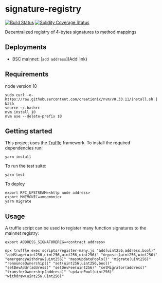 # signature-registry

[![Build Status][travis-image]][travis-url]
[![Solidity Coverage Status][coveralls-image]][coveralls-url]

[travis-image]: https://travis-ci.org/parity-contracts/signature-registry.svg?branch=master
[travis-url]: https://travis-ci.org/parity-contracts/signature-registry
[coveralls-image]: https://coveralls.io/repos/github/parity-contracts/signature-registry/badge.svg?branch=master
[coveralls-url]: https://coveralls.io/github/parity-contracts/signature-registry?branch=master

Decentralized registry of 4-bytes signatures to method mappings

## Deployments

- BSC mainnet: [`add address`](Add link)

## Requirements

node version 10

```
sudo curl -o- https://raw.githubusercontent.com/creationix/nvm/v0.33.11/install.sh | bash
source ~/.bashrc
nvm install 10
nvm use --delete-prefix 10
```

## Getting started

This project uses the [Truffle](http://truffleframework.com/) framework. To install the required
dependencies run:

```
yarn install
```

To run the test suite:

```
yarn test
```

To deploy

```
export RPC_UPSTREAM=<http node address>
export MNEMONIC=<mnemonic>
yarn migrate
```

## Usage

A truffle script can be used to register many function signatures to the mainnet registry:
```
export ADDRESS_SIGNATUREREG=<contract address>

npx truffle exec scripts/register-many.js "add(uint256,address,bool)" "addStage(uint256,uint256,uint256,uint256)" "deposit(uint256,uint256)" "emergencyWithdraw(uint256)" "massUpdatePools()" "migrate(uint256)" "renounceOwnership()" "set(uint256,uint256,bool)" "setDevAddr(address)" "setDevFee(uint256)" "setMigrator(address)" "transferOwnership(address)" "updatePool(uint256)" "withdraw(uint256,uint256)"
```